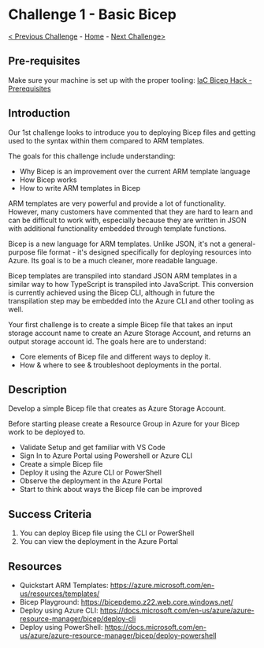 # Challenge 1 - Basic Bicep

 [< Previous Challenge](./Bicep-Challenge-00.md) - [Home](../README.md) - [Next Challenge>](./Bicep-Challenge-02.md)

## Pre-requisites

Make sure your machine is set up with the proper tooling: [IaC Bicep Hack - Prerequisites](./Prerequisites.md)

## Introduction

Our 1st challenge looks to introduce you to deploying Bicep files and getting used to the syntax within them compared to ARM templates. 

The goals for this challenge include understanding:
- Why Bicep is an improvement over the current ARM template language
- How Bicep works
- How to write ARM templates in Bicep

ARM templates are very powerful and provide a lot of functionality. However, many customers have commented that they are hard to learn and can be difficult to work with, especially because they are written in JSON with additional functionality embedded through template functions.

Bicep is a new language for ARM templates. Unlike JSON, it's not a general-purpose file format - it's designed specifically for deploying resources into Azure. Its goal is to be a much cleaner, more readable language.

Bicep templates are transpiled into standard JSON ARM templates in a similar way to how TypeScript is transpiled into JavaScript. This conversion is currently achieved using the Bicep CLI, although in future the transpilation step may be embedded into the Azure CLI and other tooling as well.

Your first challenge is to create a simple Bicep file that takes an input storage account name to create an Azure Storage Account, and returns an output storage account id. The goals here are to understand:

- Core elements of Bicep file and different ways to deploy it.
- How & where to see & troubleshoot deployments in the portal.

## Description

Develop a simple Bicep file that creates as Azure Storage Account.

Before starting please create a Resource Group in Azure for your Bicep work to be deployed to.

   -	Validate Setup and get familiar with VS Code
   -	Sign In to Azure Portal using Powershell or Azure CLI
   - Create a simple Bicep file
   - Deploy it using the Azure CLI or PowerShell
   - Observe the deployment in the Azure Portal
   - Start to think about ways the Bicep file can be improved

## Success Criteria

1. You can deploy Bicep file using the CLI or PowerShell
2. You can view the deployment in the Azure Portal 

## Resources

   -	Quickstart ARM Templates: https://azure.microsoft.com/en-us/resources/templates/
   -	Bicep Playground: https://bicepdemo.z22.web.core.windows.net/ 
   -	Deploy using Azure CLI: https://docs.microsoft.com/en-us/azure/azure-resource-manager/bicep/deploy-cli
   -	Deploy using PowerShell: https://docs.microsoft.com/en-us/azure/azure-resource-manager/bicep/deploy-powershell




